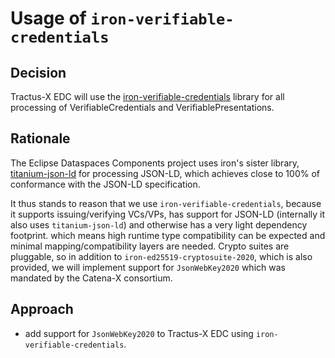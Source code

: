# Usage of `iron-verifiable-credentials`

## Decision

Tractus-X EDC will use the [iron-verifiable-credentials](https://github.com/filip26/iron-verifiable-credentials) library
for all processing of VerifiableCredentials and VerifiablePresentations.

## Rationale

The Eclipse Dataspaces Components project uses iron's sister
library, [titanium-json-ld](https://github.com/filip26/titanium-json-ld/) for processing JSON-LD, which achieves close
to 100% of conformance with the JSON-LD specification.

It thus stands to reason that we use `iron-verifiable-credentials`, because it supports issuing/verifying VCs/VPs, has
support for JSON-LD (internally it also uses `titanium-json-ld`) and otherwise has a very light dependency footprint.
which means high runtime type compatibility can be expected and minimal mapping/compatibility layers are needed. Crypto
suites are pluggable, so in addition to `iron-ed25519-cryptosuite-2020`, which is also provided, we will implement
support for `JsonWebKey2020` which was mandated by the Catena-X consortium.

## Approach

- add support for `JsonWebKey2020` to Tractus-X EDC using `iron-verifiable-credentials`.
